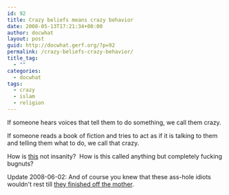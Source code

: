 ```yaml
---
id: 92
title: Crazy beliefs means crazy behavior
date: 2008-05-13T17:21:34+00:00
author: docwhat
layout: post
guid: http://docwhat.gerf.org/?p=92
permalink: /crazy-beliefs-crazy-behavior/
title_tag:
  - ""
categories:
  - docwhat
tags:
  - crazy
  - islam
  - religion
---
```

If someone hears voices that tell them to do something, we call them crazy.

If someone reads a book of fiction and tries to act as if it is talking to them and telling them what to do, we call that crazy.

How is <a href="http://richarddawkins.net/article,2560,n,n">this</a> not insanity?  How is this called anything but completely fucking bugnuts?

Update 2008-06-02: And of course you knew that these ass-hole idiots wouldn't rest till <a title="Death of a woman." href="http://www.unscrewingtheinscrutable.com/node/1914">they finished off the mother</a>.